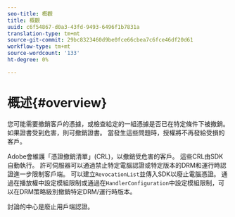 ```yaml
---
seo-title: 概觀
title: 概觀
uuid: c6f54867-d0a3-43fd-9493-6496f1b7831a
translation-type: tm+mt
source-git-commit: 29bc8323460d9be0fce66cbea7c6fce46df20d61
workflow-type: tm+mt
source-wordcount: '133'
ht-degree: 0%

---
```



# 概述{#overview}

您可能需要撤銷客戶的憑據，或檢查給定的一組憑據是否已在特定條件下被撤銷。 如果證書受到危害，則可撤銷證書。 當發生這些問題時，授權將不再發給受損的客戶。

Adobe會維護「憑證撤銷清單」(CRL)，以撤銷受危害的客戶。 這些CRL由SDK自動執行。 許可伺服器可以通過禁止特定電腦認證或特定版本的DRM和運行時認證進一步限制客戶端。 可以建立`RevocationList`並傳入SDK以廢止電腦憑證。 通過在播放權中設定模組限制或通過在`HandlerConfiguration`中設定模組限制，可以在DRM策略級別撤銷特定DRM/運行時版本。

討論的中心是廢止用戶端認證。
